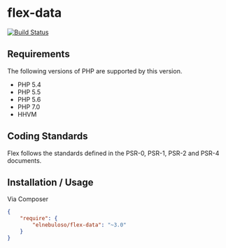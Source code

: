 # flex-data

[![Build Status](https://travis-ci.org/elnebuloso/flex-data.svg?branch=master)](https://travis-ci.org/elnebuloso/flex-data)

## Requirements

The following versions of PHP are supported by this version.

* PHP 5.4
* PHP 5.5
* PHP 5.6
* PHP 7.0
* HHVM

## Coding Standards

Flex follows the standards defined in the PSR-0, PSR-1, PSR-2 and PSR-4 documents.

## Installation / Usage

Via Composer

``` json
{
    "require": {
        "elnebuloso/flex-data": "~3.0"
    }
}
```